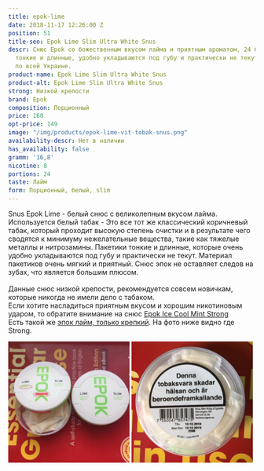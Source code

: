 ```yaml
---
title: epok-lime
date: 2018-11-17 12:26:00 Z
position: 51
title-seo: Epok Lime Slim Ultra White Snus
descr: Снюс Epok со божественным вкусом лайма и приятным ароматом, 24 белых пакетика,  порции
  тонкие и длинные, удобно укладываются под губу и практически не текут. Отправляем
  по всей Украине.
product-name: Epok Lime Slim Ultra White Snus
product-alt: Epok Lime Slim Ultra White Snus
strong: Низкой крепости
brand: Epok
composition: Порционный
price: 160
opt-price: 149
image: "/img/products/epok-lime-vit-tobak-snus.png"
availability-descr: Нет в наличии
has_availability: false
gramm: '16,8'
nicotine: 8
portions: 24
taste: Лайм
form: Порционный, белый, slim
---
```


Snus Epok Lime - белый снюс с великолепным вкусом лайма. Используется белый табак - Это все тот же классический коричневый табак, который проходит высокую степень очистки и в результате чего сводятся к минимуму нежелательные вещества, такие как тяжелые металлы и нитрозамины. Пакетики тонкие и длинные, которые очень удобно укладываются под губу и практически не текут. Материал пакетиков очень мягкий и приятный. Снюс эпок не оставляет следов на зубах, что является большим плюсом.<br><br>
Данные снюс низкой крепости, рекомендуется совсем новичкам, которые никогда не имели дело с табаком.<br>
Если хотите насладиться приятным вкусом и хорошим никотиновым ударом, то обратите внимание на снюс [Epok Ice Cool Mint Strong](/epok-strong-ice-cool-mint)<br>
Есть такой же [эпок лайм, только крепкий](/epok-lime-strong). На фото ниже видно где Strong.
<div class="mb-2">
<img class="img-fluid" style="width:49%" src="/img/products/epok-lime/epok-snus-lime-strong.jpg" alt="Epok Lime Snus">
<img class="img-fluid" style="width:49%" src="/img/products/epok-lime/snus-epok-lime-strong.jpg" alt="Epok Lime Снюс">
</div>
